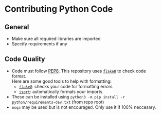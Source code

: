 # Contributing Python Code

## General

- Make sure all required libraries are imported
- Specify requirements if any

## Code Quality

- Code must follow [PEP8](https://www.python.org/dev/peps/pep-0008/). This repository uses [`flake8`](https://flake8.pycqa.org/en/latest/) to check code format.   
  Here are some good tools to help with formatting:
  - [`flake8`](https://flake8.pycqa.org/en/latest/): checks your code for formatting errors
  - [`isort`](https://pypi.org/project/isort): automatically formats your imports.
- These can be installed using `python3 -m pip install -r python/requirements-dev.txt` (from repo root)
- `noqa` may be used but is not encouraged. Only use it if 100% neccesary.

